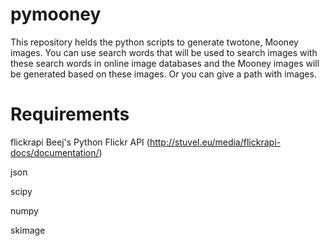 pymooney
========

This repository helds the python scripts to generate twotone, Mooney images. You can use search words that will be used to search images with these search words in online image databases and the Mooney images will be generated based on these images. Or you can give a path with images.


Requirements
========

flickrapi Beej's Python Flickr API (http://stuvel.eu/media/flickrapi-docs/documentation/)

json

scipy

numpy

skimage

